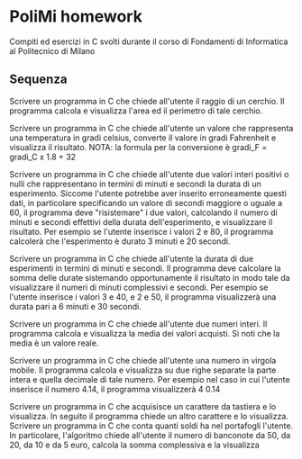 # PoliMi homework

Compiti ed esercizi in C svolti durante il corso di Fondamenti di Informatica al Politecnico di Milano

## Sequenza

Scrivere un programma in C che chiede all'utente il raggio di un cerchio. Il programma calcola e visualizza l'area ed il perimetro di tale cerchio.

Scrivere un programma in C che chiede all'utente un valore che rappresenta una temperatura in gradi celsius, converte il valore in gradi Fahrenheit e visualizza il risultato. NOTA: la formula per la conversione è gradi_F = gradi_C x 1.8 + 32

Scrivere un programma in C che chiede all'utente due valori interi positivi o nulli che rappresentano in termini di minuti e secondi la durata di un esperimento. Siccome l'utente potrebbe aver inserito erroneamente questi dati, in particolare specificando un valore di secondi maggiore o uguale a 60, il programma deve "risistemare" i due valori, calcolando il numero di minuti e secondi effettivi della durata dell'esperimento, e visualizzare il risultato. Per esempio se l'utente inserisce i valori 2 e 80, il programma calcolerà che l'esperimento è durato 3 minuti e 20 secondi.

Scrivere un programma in C che chiede all'utente la durata di due esperimenti in termini di minuti e secondi. Il programma deve calcolare la somma delle durate sistemando opportunamente il risultato in modo tale da visualizzare il numeri di minuti complessivi e secondi. Per esempio se l'utente inserisce i valori 3 e 40, e 2 e 50, il programma visualizzerà una durata pari a 6 minuti e 30 secondi.

Scrivere un programma in C che chiede all'utente due numeri interi. Il programma calcola e visualizza la media dei valori acquisti. Si noti che la media è un valore reale.

Scrivere un programma in C che chiede all'utente una numero in virgola mobile. Il programma calcola e visualizza su due righe separate la parte intera e quella decimale di tale numero. Per esempio nel caso in cui l'utente inserisce il numero 4.14, il programma visualizzerà 4  0.14

Scrivere un programma in C che acquisisce un carattere da tastiera e lo visualizza. In seguito il programma chiede un altro carattere e lo visualizza. Scrivere un programma in C che conta quanti soldi ha nel portafogli l'utente. In particolare, l'algoritmo chiede all'utente il numero di banconote da 50, da 20, da 10 e da 5 euro, calcola la somma complessiva e la visualizza
